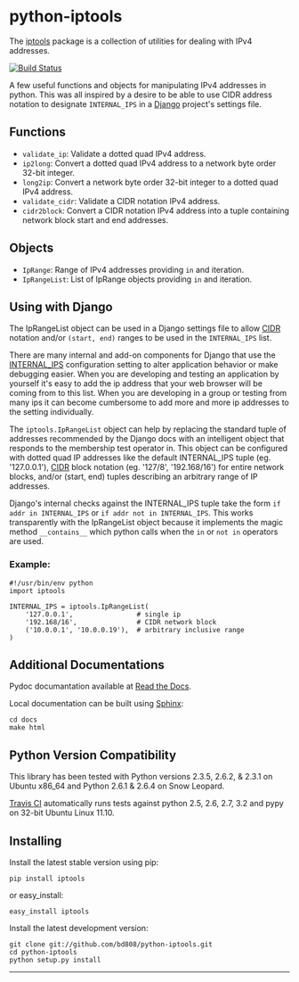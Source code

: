 python-iptools
==============

The [iptools][] package is a collection of utilities for dealing with IPv4
addresses.

[![Build Status][ci-status]][ci-home]

A few useful functions and objects for manipulating IPv4 addresses in python.
This was all inspired by a desire to be able to use CIDR address notation to
designate `INTERNAL_IPS` in a [Django][] project's settings file.

Functions
---------

* `validate_ip`: Validate a dotted quad IPv4 address.
* `ip2long`: Convert a dotted quad IPv4 address to a network byte order 32-bit
  integer.
* `long2ip`: Convert a network byte order 32-bit integer to a dotted quad IPv4
  address.
* `validate_cidr`: Validate a CIDR notation IPv4 address.
* `cidr2block`: Convert a CIDR notation IPv4 address into a tuple containing
  network block start and end addresses.

Objects
-------

* `IpRange`: Range of IPv4 addresses providing `in` and iteration.
* `IpRangeList`: List of IpRange objects providing `in` and iteration.

Using with Django
-----------------

The IpRangeList object can be used in a Django settings file to allow [CIDR][]
notation and/or `(start, end)` ranges to be used in the `INTERNAL_IPS` list.

There are many internal and add-on components for Django that use the
[INTERNAL_IPS][] configuration setting to alter application behavior or make
debugging easier. When you are developing and testing an application by
yourself it's easy to add the ip address that your web browser will be coming
from to this list. When you are developing in a group or testing from many ips
it can become cumbersome to add more and more ip addresses to the setting
individually.

The `iptools.IpRangeList` object can help by replacing the standard tuple of
addresses recommended by the Django docs with an intelligent object that
responds to the membership test operator in. This object can be configured
with dotted quad IP addresses like the default INTERNAL_IPS tuple (eg.
'127.0.0.1'), [CIDR][] block notation (eg. '127/8', '192.168/16') for entire
network blocks, and/or (start, end) tuples describing an arbitrary range of IP
addresses.

Django's internal checks against the INTERNAL_IPS tuple take the form `if addr
in INTERNAL_IPS` or `if addr not in INTERNAL_IPS`. This works transparently with
the IpRangeList object because it implements the magic method `__contains__`
which python calls when the `in` or `not in` operators are used.

### Example: ###

    #!/usr/bin/env python
    import iptools

    INTERNAL_IPS = iptools.IpRangeList(
        '127.0.0.1',                # single ip
        '192.168/16',               # CIDR network block
        ('10.0.0.1', '10.0.0.19'),  # arbitrary inclusive range
    )

Additional Documentations
-------------------------

Pydoc documantation available at [Read the Docs][].

Local documentation can be built using [Sphinx][]:

    cd docs
    make html

Python Version Compatibility
----------------------------

This library has been tested with Python versions 2.3.5, 2.6.2, & 2.3.1 on
Ubuntu x86_64 and Python 2.6.1 & 2.6.4 on Snow Leopard.

[Travis CI][ci-home] automatically runs tests against python 2.5, 2.6, 2.7, 3.2 and pypy on 32-bit Ubuntu Linux 11.10.

Installing
----------

Install the latest stable version using pip:

    pip install iptools

or easy_install:

    easy_install iptools

Install the latest development version:

    git clone git://github.com/bd808/python-iptools.git
    cd python-iptools
    python setup.py install

---
[iptools]: http://pypi.python.org/pypi/iptools
[ci-status]: https://secure.travis-ci.org/bd808/python-iptools.png
[ci-home]: http://travis-ci.org/bd808/python-iptools
[CIDR]: http://en.wikipedia.org/wiki/Classless_Inter-Domain_Routing
[Django]: http://www.djangoproject.com/
[INTERNAL_IPS]: http://docs.djangoproject.com/en/dev/ref/settings/#internal-ips
[Read the Docs]: http://python-iptools.readthedocs.org/
[Sphinx]: http://sphinx.pocoo.org/
